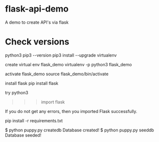 # flask-api-demo
A demo to create API's via flask

# Check versions
  python3
  pip3 --version
  pip3 install --upgrade virtualenv

  create virtual env  flask_demo
  virtualenv -p python3 flask_demo

  activate flask_demo
  source flask_demo/bin/activate

  install flask
  pip install flask

try
  python3
  >>> import flask
  >>>
If you do not get any errors, then you imported Flask successfully.


pip install -r requirements.txt

$ python puppy.py createdb
Database created!
$ python puppy.py seeddb
Database seeded!


